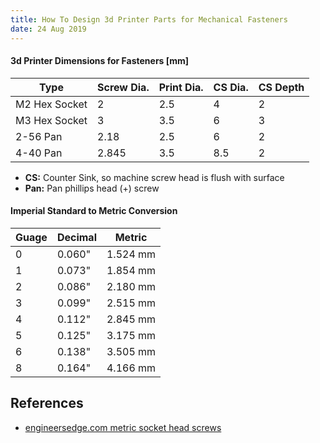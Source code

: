 ```yaml
---
title: How To Design 3d Printer Parts for Mechanical Fasteners
date: 24 Aug 2019
---
```


#### 3d Printer Dimensions for Fasteners [mm]

| Type | Screw Dia. | Print Dia. | CS Dia. | CS Depth |
|---|---|---|---|---|
| M2 Hex Socket | 2  | 2.5 |4 | 2 |
| M3 Hex Socket | 3  | 3.5 | 6 | 3 |
| 2-56 Pan | 2.18 | 2.5 | 6 | 2 |
| 4-40 Pan | 2.845 | 3.5 | 8.5 | 2 |

- **CS:** Counter Sink, so machine screw head is flush with surface
- **Pan:** Pan phillips head (+) screw

#### Imperial Standard to Metric Conversion

| Guage               | Decimal             | Metric              |
|---------------------|---------------------|---------------------|
| 0                   | 0.060\"             | 1.524 mm            |
| 1                   | 0.073\"             | 1.854 mm            |
| 2                   | 0.086\"             | 2.180 mm            |
| 3                   | 0.099\"             | 2.515 mm            |
| 4                   | 0.112\"             | 2.845 mm            |
| 5                   | 0.125\"             | 3.175 mm            |
| 6                   | 0.138\"             | 3.505 mm            |
| 8                   | 0.164\"             | 4.166 mm            |

## References

- [engineersedge.com metric socket head screws](https://www.engineersedge.com/hardware/_metric_socket_head_cap_screws_14054.htm)
